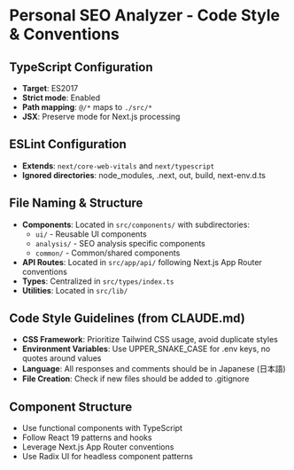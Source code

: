 # Personal SEO Analyzer - Code Style & Conventions

## TypeScript Configuration
- **Target**: ES2017
- **Strict mode**: Enabled
- **Path mapping**: `@/*` maps to `./src/*`
- **JSX**: Preserve mode for Next.js processing

## ESLint Configuration
- **Extends**: `next/core-web-vitals` and `next/typescript`
- **Ignored directories**: node_modules, .next, out, build, next-env.d.ts

## File Naming & Structure
- **Components**: Located in `src/components/` with subdirectories:
  - `ui/` - Reusable UI components
  - `analysis/` - SEO analysis specific components  
  - `common/` - Common/shared components
- **API Routes**: Located in `src/app/api/` following Next.js App Router conventions
- **Types**: Centralized in `src/types/index.ts`
- **Utilities**: Located in `src/lib/`

## Code Style Guidelines (from CLAUDE.md)
- **CSS Framework**: Prioritize Tailwind CSS usage, avoid duplicate styles
- **Environment Variables**: Use UPPER_SNAKE_CASE for .env keys, no quotes around values
- **Language**: All responses and comments should be in Japanese (日本語)
- **File Creation**: Check if new files should be added to .gitignore

## Component Structure
- Use functional components with TypeScript
- Follow React 19 patterns and hooks
- Leverage Next.js App Router conventions
- Use Radix UI for headless component patterns